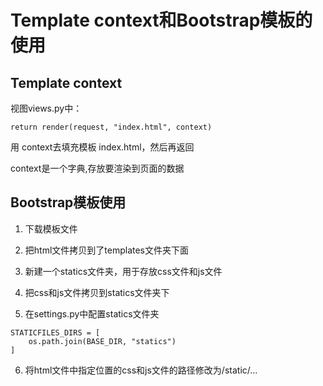 # Template context和Bootstrap模板的使用

## Template context


视图views.py中：
```
return render(request, "index.html", context)
```
用 context去填充模板 index.html，然后再返回

context是一个字典,存放要渲染到页面的数据


## Bootstrap模板使用

1. 下载模板文件

2. 把html文件拷贝到了templates文件夹下面

3. 新建一个statics文件夹，用于存放css文件和js文件

4. 把css和js文件拷贝到statics文件夹下

5. 在settings.py中配置statics文件夹
```
STATICFILES_DIRS = [
    os.path.join(BASE_DIR, "statics")
]
```

6. 将html文件中指定位置的css和js文件的路径修改为/static/...

